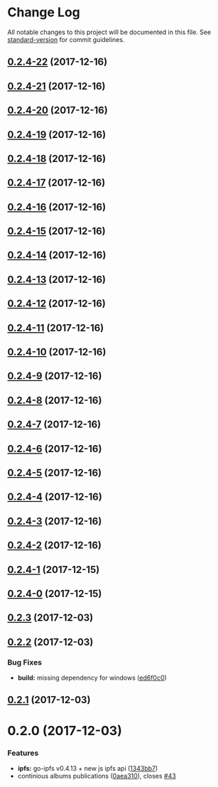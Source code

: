 # Change Log

All notable changes to this project will be documented in this file. See [standard-version](https://github.com/conventional-changelog/standard-version) for commit guidelines.

<a name="0.2.4-22"></a>
## [0.2.4-22](https://github.com/pathephone/pathephone-desktop/compare/v0.2.4-21...v0.2.4-22) (2017-12-16)



<a name="0.2.4-21"></a>
## [0.2.4-21](https://github.com/pathephone/pathephone-desktop/compare/v0.2.4-20...v0.2.4-21) (2017-12-16)



<a name="0.2.4-20"></a>
## [0.2.4-20](https://github.com/pathephone/pathephone-desktop/compare/v0.2.4-19...v0.2.4-20) (2017-12-16)



<a name="0.2.4-19"></a>
## [0.2.4-19](https://github.com/pathephone/pathephone-desktop/compare/v0.2.4-18...v0.2.4-19) (2017-12-16)



<a name="0.2.4-18"></a>
## [0.2.4-18](https://github.com/pathephone/pathephone-desktop/compare/v0.2.4-17...v0.2.4-18) (2017-12-16)



<a name="0.2.4-17"></a>
## [0.2.4-17](https://github.com/pathephone/pathephone-desktop/compare/v0.2.4-16...v0.2.4-17) (2017-12-16)



<a name="0.2.4-16"></a>
## [0.2.4-16](https://github.com/pathephone/pathephone-desktop/compare/v0.2.4-15...v0.2.4-16) (2017-12-16)



<a name="0.2.4-15"></a>
## [0.2.4-15](https://github.com/pathephone/pathephone-desktop/compare/v0.2.4-14...v0.2.4-15) (2017-12-16)



<a name="0.2.4-14"></a>
## [0.2.4-14](https://github.com/pathephone/pathephone-desktop/compare/v0.2.4-13...v0.2.4-14) (2017-12-16)



<a name="0.2.4-13"></a>
## [0.2.4-13](https://github.com/pathephone/pathephone-desktop/compare/v0.2.4-12...v0.2.4-13) (2017-12-16)



<a name="0.2.4-12"></a>
## [0.2.4-12](https://github.com/pathephone/pathephone-desktop/compare/v0.2.4-11...v0.2.4-12) (2017-12-16)



<a name="0.2.4-11"></a>
## [0.2.4-11](https://github.com/pathephone/pathephone-desktop/compare/v0.2.4-10...v0.2.4-11) (2017-12-16)



<a name="0.2.4-10"></a>
## [0.2.4-10](https://github.com/pathephone/pathephone-desktop/compare/v0.2.4-9...v0.2.4-10) (2017-12-16)



<a name="0.2.4-9"></a>
## [0.2.4-9](https://github.com/pathephone/pathephone-desktop/compare/v0.2.4-8...v0.2.4-9) (2017-12-16)



<a name="0.2.4-8"></a>
## [0.2.4-8](https://github.com/pathephone/pathephone-desktop/compare/v0.2.4-7...v0.2.4-8) (2017-12-16)



<a name="0.2.4-7"></a>
## [0.2.4-7](https://github.com/pathephone/pathephone-desktop/compare/v0.2.4-6...v0.2.4-7) (2017-12-16)



<a name="0.2.4-6"></a>
## [0.2.4-6](https://github.com/pathephone/pathephone-desktop/compare/v0.2.4-5...v0.2.4-6) (2017-12-16)



<a name="0.2.4-5"></a>
## [0.2.4-5](https://github.com/pathephone/pathephone-desktop/compare/v0.2.4-4...v0.2.4-5) (2017-12-16)



<a name="0.2.4-4"></a>
## [0.2.4-4](https://github.com/pathephone/pathephone-desktop/compare/v0.2.4-3...v0.2.4-4) (2017-12-16)



<a name="0.2.4-3"></a>
## [0.2.4-3](https://github.com/pathephone/pathephone-desktop/compare/v0.2.4-2...v0.2.4-3) (2017-12-16)



<a name="0.2.4-2"></a>
## [0.2.4-2](https://github.com/pathephone/pathephone-desktop/compare/v0.2.4-1...v0.2.4-2) (2017-12-16)



<a name="0.2.4-1"></a>
## [0.2.4-1](https://github.com/pathephone/pathephone-desktop/compare/v0.2.4-0...v0.2.4-1) (2017-12-15)



<a name="0.2.4-0"></a>
## [0.2.4-0](https://github.com/pathephone/pathephone-desktop/compare/v0.2.3...v0.2.4-0) (2017-12-15)



<a name="0.2.3"></a>
## [0.2.3](https://github.com/pathephone/pathephone-desktop/compare/v0.2.2...v0.2.3) (2017-12-03)



<a name="0.2.2"></a>
## [0.2.2](https://github.com/pathephone/pathephone-desktop/compare/v0.2.1...v0.2.2) (2017-12-03)


### Bug Fixes

* **build:** missing dependency for windows ([ed6f0c0](https://github.com/pathephone/pathephone-desktop/commit/ed6f0c0))



<a name="0.2.1"></a>
## [0.2.1](https://github.com/pathephone/pathephone-desktop/compare/v0.2.0...v0.2.1) (2017-12-03)



<a name="0.2.0"></a>
# 0.2.0 (2017-12-03)


### Features

* **ipfs:** go-ipfs v0.4.13 + new js ipfs api ([1343bb7](https://github.com/pathephone/pathephone-desktop/commit/1343bb7))
* continious albums publications ([0aea310](https://github.com/pathephone/pathephone-desktop/commit/0aea310)), closes [#43](https://github.com/pathephone/pathephone-desktop/issues/43)
